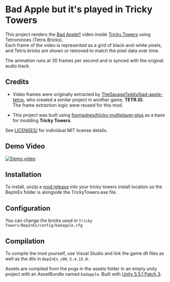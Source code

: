 # Bad Apple but it's played in Tricky Towers

This project renders the [Bad Apple!!](https://youtu.be/FtutLA63Cp8?si=vIyMtJBY3EmeY4-x) video inside [Tricky Towers](https://store.steampowered.com/app/437920/Tricky_Towers/) using Tetrominoes (Tetris Bricks).  
Each frame of the video is represented as a grid of black-and-white pixels, and Tetris bricks are shown or removed to match the pixel data over time.

The animation runs at 30 frames per second and is synced with the original audio track.

## Credits

- Video frames were originally extracted by [TheSavageTeddy/bad-apple-tetrio](https://github.com/TheSavageTeddy/bad-apple-tetrio), who created a similar project in another game, **TETR.IO**.  
  The frame extraction logic were reused for this mod.

- This project was built using [foxmadnes/tricky-multiplayer-plus](https://github.com/foxmadnes/tricky-multiplayer-plus) as a base for modding **Tricky Towers**.

See [LICENSES/](LICENSES/) for individual MIT license details.

## Demo Video

[![Demo video](https://img.youtube.com/vi/BvXCpEuPhxQ/maxresdefault.jpg)](https://youtu.be/BvXCpEuPhxQ?feature=shared&t=46)

## Installation
To install, unzip a [mod release](https://github.com/Veggissss/BadAppleTrickyTowers/releases) into your tricky towers install location so the BepInEx folder is alongside the TrickyTowers.exe file.

## Configuration
You can change the bricks used in `Tricky Towers/BepInEx/config/badapple.cfg`

## Compilation
To compile the mod yourself, use Visual Studio and link the game dll files as well as the dlls in `BepInEx_x86_5.4.15.0`.

Assets are compiled from the pngs in the assets folder in an empty unity project with an AssetBundle named `badapple`. Built with [Unity 5.5.1 Patch 3](https://unity.com/releases/editor/patch-releases/5.5.1p3).
